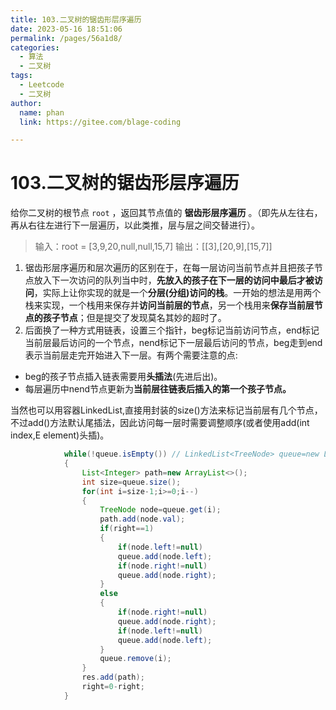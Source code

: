 ```yaml
---
title: 103.二叉树的锯齿形层序遍历
date: 2023-05-16 18:51:06
permalink: /pages/56a1d8/
categories: 
  - 算法
  - 二叉树
tags: 
  - Leetcode
  - 二叉树
author: 
  name: phan
  link: https://gitee.com/blage-coding

---
```

# 103.二叉树的锯齿形层序遍历

给你二叉树的根节点 `root` ，返回其节点值的 **锯齿形层序遍历** 。（即先从左往右，再从右往左进行下一层遍历，以此类推，层与层之间交替进行）。

> 输入：root = [3,9,20,null,null,15,7]
> 输出：[[3],[20,9],[15,7]]

1. 锯齿形层序遍历和层次遍历的区别在于，在每一层访问当前节点并且把孩子节点放入下一次访问的队列当中时，**先放入的孩子在下一层的访问中最后才被访问**，实际上让你实现的就是一个**分层(分组)访问的栈**。一开始的想法是用两个栈来实现，一个栈用来保存并**访问当前层的节点**，另一个栈用来**保存当前层节点的孩子节点**；但是提交了发现莫名其妙的超时了。
2. 后面换了一种方式用链表，设置三个指针，beg标记当前访问节点，end标记当前层最后访问的一个节点，nend标记下一层最后访问的节点，beg走到end表示当前层走完开始进入下一层。有两个需要注意的点:

- beg的孩子节点插入链表需要用**头插法**(先进后出)。
- 每层遍历中nend节点更新为**当前层往链表后插入的第一个孩子节点。**

当然也可以用容器LinkedList,直接用封装的size()方法来标记当前层有几个节点，不过add()方法默认尾插法，因此访问每一层时需要调整顺序(或者使用add(int index,E element)头插)。

~~~java
 			while(!queue.isEmpty()) // LinkedList<TreeNode> queue=new LinkedList<>();
            {
                List<Integer> path=new ArrayList<>();
                int size=queue.size();
                for(int i=size-1;i>=0;i--)
                {
                    TreeNode node=queue.get(i);
                    path.add(node.val);
                    if(right==1)
                    {                       
                        if(node.left!=null)
                        queue.add(node.left);
                        if(node.right!=null)
                        queue.add(node.right);
                    }
                    else
                    {                       
                        if(node.right!=null)
                        queue.add(node.right);
                        if(node.left!=null)
                        queue.add(node.left);
                    }
                    queue.remove(i);
                }
                res.add(path);
                right=0-right;
            }
~~~